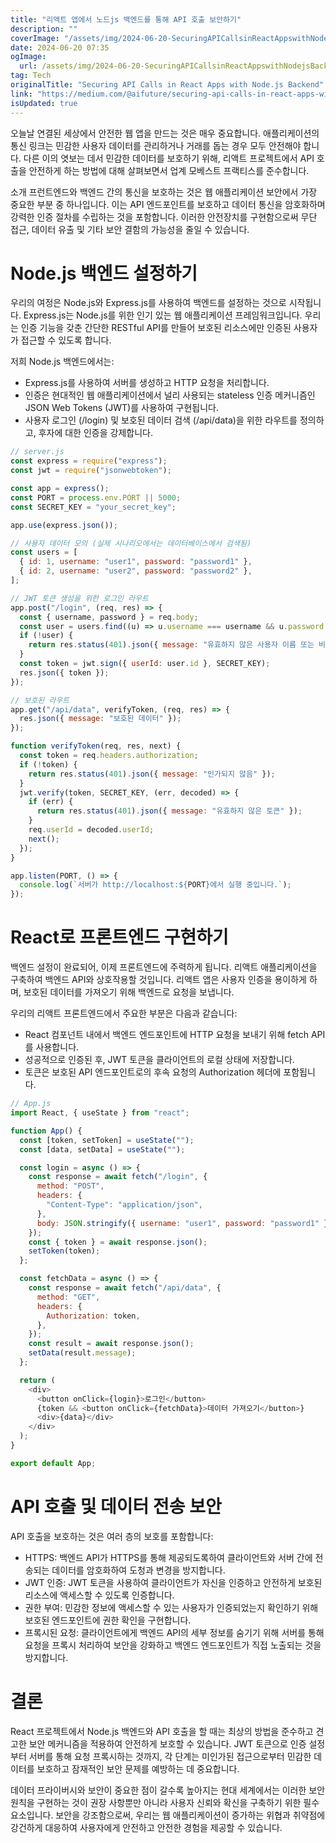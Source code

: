 ```yaml
---
title: "리액트 앱에서 노드js 백엔드를 통해 API 호출 보안하기"
description: ""
coverImage: "/assets/img/2024-06-20-SecuringAPICallsinReactAppswithNodejsBackend_0.png"
date: 2024-06-20 07:35
ogImage:
  url: /assets/img/2024-06-20-SecuringAPICallsinReactAppswithNodejsBackend_0.png
tag: Tech
originalTitle: "Securing API Calls in React Apps with Node.js Backend"
link: "https://medium.com/@aifuture/securing-api-calls-in-react-apps-with-node-js-backend-a485812955c6"
isUpdated: true
---
```


오늘날 연결된 세상에서 안전한 웹 앱을 만드는 것은 매우 중요합니다. 애플리케이션의 통신 링크는 민감한 사용자 데이터를 관리하거나 거래를 돕는 경우 모두 안전해야 합니다. 다른 이의 엿보는 데서 민감한 데이터를 보호하기 위해, 리액트 프로젝트에서 API 호출을 안전하게 하는 방법에 대해 살펴보면서 업계 모베스트 프랙티스를 준수합니다.

소개
프런트엔드와 백엔드 간의 통신을 보호하는 것은 웹 애플리케이션 보안에서 가장 중요한 부분 중 하나입니다. 이는 API 엔드포인트를 보호하고 데이터 통신을 암호화하며 강력한 인증 절차를 수립하는 것을 포함합니다. 이러한 안전장치를 구현함으로써 무단 접근, 데이터 유출 및 기타 보안 결함의 가능성을 줄일 수 있습니다.

# Node.js 백엔드 설정하기

우리의 여정은 Node.js와 Express.js를 사용하여 백엔드를 설정하는 것으로 시작됩니다. Express.js는 Node.js를 위한 인기 있는 웹 애플리케이션 프레임워크입니다. 우리는 인증 기능을 갖춘 간단한 RESTful API를 만들어 보호된 리소스에만 인증된 사용자가 접근할 수 있도록 합니다.

<!-- seedividend - 사각형 -->

<ins class="adsbygoogle"
     style="display:block"
     data-ad-client="ca-pub-4877378276818686"
     data-ad-slot="1898504329"
     data-ad-format="auto"
     data-full-width-responsive="true"></ins>

<script>
     (adsbygoogle = window.adsbygoogle || []).push({});
</script>

저희 Node.js 백엔드에서는:

- Express.js를 사용하여 서버를 생성하고 HTTP 요청을 처리합니다.
- 인증은 현대적인 웹 애플리케이션에서 널리 사용되는 stateless 인증 메커니즘인 JSON Web Tokens (JWT)를 사용하여 구현됩니다.
- 사용자 로그인 (/login) 및 보호된 데이터 검색 (/api/data)을 위한 라우트를 정의하고, 후자에 대한 인증을 강제합니다.

```js
// server.js
const express = require("express");
const jwt = require("jsonwebtoken");

const app = express();
const PORT = process.env.PORT || 5000;
const SECRET_KEY = "your_secret_key";

app.use(express.json());

// 사용자 데이터 모의 (실제 시나리오에서는 데이터베이스에서 검색됨)
const users = [
  { id: 1, username: "user1", password: "password1" },
  { id: 2, username: "user2", password: "password2" },
];

// JWT 토큰 생성을 위한 로그인 라우트
app.post("/login", (req, res) => {
  const { username, password } = req.body;
  const user = users.find((u) => u.username === username && u.password === password);
  if (!user) {
    return res.status(401).json({ message: "유효하지 않은 사용자 이름 또는 비밀번호" });
  }
  const token = jwt.sign({ userId: user.id }, SECRET_KEY);
  res.json({ token });
});

// 보호된 라우트
app.get("/api/data", verifyToken, (req, res) => {
  res.json({ message: "보호된 데이터" });
});

function verifyToken(req, res, next) {
  const token = req.headers.authorization;
  if (!token) {
    return res.status(401).json({ message: "인가되지 않음" });
  }
  jwt.verify(token, SECRET_KEY, (err, decoded) => {
    if (err) {
      return res.status(401).json({ message: "유효하지 않은 토큰" });
    }
    req.userId = decoded.userId;
    next();
  });
}

app.listen(PORT, () => {
  console.log(`서버가 http://localhost:${PORT}에서 실행 중입니다.`);
});
```

# React로 프론트엔드 구현하기

<!-- seedividend - 사각형 -->

<ins class="adsbygoogle"
     style="display:block"
     data-ad-client="ca-pub-4877378276818686"
     data-ad-slot="1898504329"
     data-ad-format="auto"
     data-full-width-responsive="true"></ins>

<script>
     (adsbygoogle = window.adsbygoogle || []).push({});
</script>

백엔드 설정이 완료되어, 이제 프론트엔드에 주력하게 됩니다. 리액트 애플리케이션을 구축하여 백엔드 API와 상호작용할 것입니다. 리액트 앱은 사용자 인증을 용이하게 하며, 보호된 데이터를 가져오기 위해 백엔드로 요청을 보냅니다.

우리의 리액트 프론트엔드에서 주요한 부분은 다음과 같습니다:

- React 컴포넌트 내에서 백엔드 엔드포인트에 HTTP 요청을 보내기 위해 fetch API를 사용합니다.
- 성공적으로 인증된 후, JWT 토큰을 클라이언트의 로컬 상태에 저장합니다.
- 토큰은 보호된 API 엔드포인트로의 후속 요청의 Authorization 헤더에 포함됩니다.

```js
// App.js
import React, { useState } from "react";

function App() {
  const [token, setToken] = useState("");
  const [data, setData] = useState("");

  const login = async () => {
    const response = await fetch("/login", {
      method: "POST",
      headers: {
        "Content-Type": "application/json",
      },
      body: JSON.stringify({ username: "user1", password: "password1" }),
    });
    const { token } = await response.json();
    setToken(token);
  };

  const fetchData = async () => {
    const response = await fetch("/api/data", {
      method: "GET",
      headers: {
        Authorization: token,
      },
    });
    const result = await response.json();
    setData(result.message);
  };

  return (
    <div>
      <button onClick={login}>로그인</button>
      {token && <button onClick={fetchData}>데이터 가져오기</button>}
      <div>{data}</div>
    </div>
  );
}

export default App;
```

<!-- seedividend - 사각형 -->

<ins class="adsbygoogle"
     style="display:block"
     data-ad-client="ca-pub-4877378276818686"
     data-ad-slot="1898504329"
     data-ad-format="auto"
     data-full-width-responsive="true"></ins>

<script>
     (adsbygoogle = window.adsbygoogle || []).push({});
</script>

# API 호출 및 데이터 전송 보안

API 호출을 보호하는 것은 여러 층의 보호를 포함합니다:

- HTTPS: 백엔드 API가 HTTPS를 통해 제공되도록하여 클라이언트와 서버 간에 전송되는 데이터를 암호화하여 도청과 변경을 방지합니다.
- JWT 인증: JWT 토큰을 사용하여 클라이언트가 자신을 인증하고 안전하게 보호된 리소스에 액세스할 수 있도록 인증합니다.
- 권한 부여: 민감한 정보에 액세스할 수 있는 사용자가 인증되었는지 확인하기 위해 보호된 엔드포인트에 권한 확인을 구현합니다.
- 프록시된 요청: 클라이언트에게 백엔드 API의 세부 정보를 숨기기 위해 서버를 통해 요청을 프록시 처리하여 보안을 강화하고 백엔드 엔드포인트가 직접 노출되는 것을 방지합니다.

# 결론

<!-- seedividend - 사각형 -->

<ins class="adsbygoogle"
     style="display:block"
     data-ad-client="ca-pub-4877378276818686"
     data-ad-slot="1898504329"
     data-ad-format="auto"
     data-full-width-responsive="true"></ins>

<script>
     (adsbygoogle = window.adsbygoogle || []).push({});
</script>

React 프로젝트에서 Node.js 백엔드와 API 호출을 할 때는 최상의 방법을 준수하고 견고한 보안 메커니즘을 적용하여 안전하게 보호할 수 있습니다. JWT 토큰으로 인증 설정부터 서버를 통해 요청 프록시하는 것까지, 각 단계는 미인가된 접근으로부터 민감한 데이터를 보호하고 잠재적인 보안 문제를 예방하는 데 중요합니다.

데이터 프라이버시와 보안이 중요한 점이 갈수록 높아지는 현대 세계에서는 이러한 보안 원칙을 구현하는 것이 권장 사항뿐만 아니라 사용자 신뢰와 확신을 구축하기 위한 필수 요소입니다. 보안을 강조함으로써, 우리는 웹 애플리케이션이 증가하는 위협과 취약점에 강건하게 대응하여 사용자에게 안전하고 안전한 경험을 제공할 수 있습니다.
